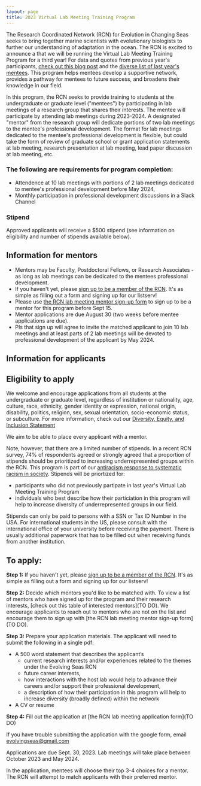 ```yaml
---
layout: page
title: 2023 Virtual Lab Meeting Training Program
---
```


The Research Coordinated Network (RCN) for Evolution in Changing Seas seeks to bring together marine scientists with evolutionary biologists to further our understanding of adaptation in the ocean. 
The RCN is excited to announce a that we will be running the Virtual Lab Meeting Training Program for a third year! For data and quotes from previous year's participants, [check out this blog post](https://rcn-ecs.github.io/2021-08-08-VirtualLabMeetingProgramResults/) and the [diverse list of last year's mentees](https://github.com/RCN-ECS/rcn-ecs.github.io/blob/master/RCNmentees.md). 
This program helps mentees develop a supportive network, provides a pathway for mentees to future success, and broadens their knowledge in our field. 

In this program, the RCN seeks to provide training to students at the undergraduate or graduate level ("mentees")
by participating in lab meetings of a research group that shares their interests. The mentee will participate by attending
lab meetings during 2023-2024.
A designated "mentor" from the research group will dedicate portions of two lab meetings 
to the mentee's professional development. The format for lab meetings dedicated to the mentee's professional development is flexible, but
could take the form of review of graduate school or grant application statements at lab meeting, 
research presentation at lab meeting, lead paper discussion at lab meeting, etc.

### The following are requirements for program completion:
- Attendence at 10 lab meetings with portions of 2 lab meetings dedicated to mentee's professional development before May 2024, 
- Monthly participation in professional development discussions in a Slack Channel

### Stipend
Approved applicants will receive a $500 stipend (see information on eligibility and number of stipends available below). 


## Information for mentors

* Mentors may be Faculty, Postdoctoral Fellows, or Research Associates - as long as lab meetings can be dedicated to the mentees professional development.
* If you haven't yet, please [sign up to be a member of the RCN](https://rcn-ecs.github.io/howtojoin/). It's as simple as filling out a form and signing up for our listserv!
* Please use [the RCN lab meeting mentor sign-up form](https://docs.google.com/forms/d/11W6UjTM2U4djtDfsmc94O4qNMkQwdYQW-lDxjpmoqlk/edit) to sign up to be a mentor for this program before Sept 15. 
* Mentor applications are due August 30 (two weeks before mentee applications are due).
* PIs that sign up will agree to invite the matched applicant to join 10 lab meetings and at least parts of 2 lab meetings will be devoted to professional development of the applicant by May 2024. 

## Information for applicants

## Eligibility to apply

We welcome and encourage applications from all students at the undergraduate or graduate level, regardless of institution or nationality, age, culture, race, 
ethnicity, gender identity or expression, national origin, disability, politics, 
religion, sex, sexual orientation, socio-economic status, or subculture. For more information, check
out our [Diversity, Equity, and Inclusion Statement](https://rcn-ecs.github.io/DEI/)

We aim to be able to place every applicant with a mentor. 

Note, however, that there are a limited number of stipends. In a recent RCN survey, 74% of respondents agreed or strongly agreed that a proportion of stipends should be prioritized to increasing underrepresented groups within the RCN. This program is part of our [antiracism response to systematic racism in society](https://rcn-ecs.github.io/Antiracism/). Stipends will be priortized for:
* participants who did not previously partipate in last year's Virtual Lab Meeting Training Program
* individuals who best describe how their particiation in this program will help to increase diversity of underrepresented groups in our field. 

Stipends can only be paid to persons with a SSN or Tax ID Number in the USA. For international students in the US, please consult with the international office of your university before receiving the payment. There is usually additional paperwork that has to be filled out when receiving funds from another institution.

## To apply:

**Step 1:** If you haven't yet, please [sign up to be a member of the RCN](https://rcn-ecs.github.io/howtojoin/). It's as simple as filling out a form and signing up for our listserv!

**Step 2:** Decide which mentors you'd like to be matched with. 
To view a list of mentors who have signed up for the program and their research interests, 
[check out this table of interested mentors](TO DO). We encourage applicants to reach out to mentors who are not on the list and 
encourage them to sign up with [the RCN lab meeting mentor sign-up form](TO DO).

**Step 3:** Prepare your application materials. The applicant will need to submit the following in a single pdf:
* A 500 word statement that describes the applicant’s 
  * current research interests and/or experiences related to the themes under the Evolving Seas RCN
  * future career interests, 
  * how interactions with the host lab would help to advance their careers and/or support their professional development, 
  * a description of how their participation in this program will help to increase diversity (broadly defined) within the network
* A CV or resume

**Step 4:** Fill out the application at [the RCN lab meeting application form](TO DO)

If you have trouble submitting the application with the google form, email evolvingseas@gmail.com

Applications are due Sept. 30, 2023. Lab meetings will take place between October 2023 and May 2024.

In the application, mentees will choose their top 3-4 choices for a mentor. The RCN will attempt to match applicants with their preferred mentor.


